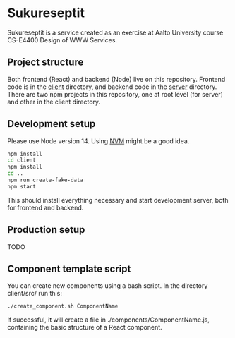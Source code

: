 # Sukureseptit
Sukureseptit is a service created as an exercise at
Aalto University course CS-E4400 Design of WWW Services.

## Project structure
Both frontend (React) and backend (Node) live on this repository.
Frontend code is in the [client](./client/) directory,
and backend code in the [server](./server/) directory.
There are two npm projects in this repository, one at root level (for server)
and other in the client directory.

## Development setup
Please use Node version 14.
Using [NVM](https://github.com/nvm-sh/nvm) might be a good idea.

```zsh
npm install
cd client
npm install
cd ..
npm run create-fake-data
npm start
```

This should install everything necessary and start development server,
both for frontend and backend.

## Production setup
TODO

## Component template script
You can create new components using a bash script.
In the directory client/src/ run this:

```zsh
./create_component.sh ComponentName
```

If successful, it will create a file in ./components/ComponentName.js,
containing the basic structure of a React component.
